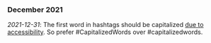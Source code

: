 ### December 2021
_2021-12-31_: The first word in hashtags should be capitalized [due to accessibility](https://www.boia.org/blog/make-your-hashtags-accessible). So prefer #CapitalizedWords over #capitalizedwords.
